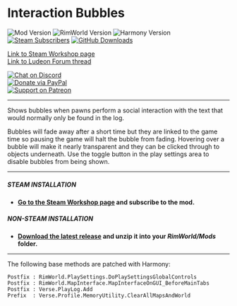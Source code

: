 # Interaction Bubbles

![Mod Version](https://img.shields.io/badge/Mod_Version-2.7-blue)
![RimWorld Version](https://img.shields.io/badge/Built_for_RimWorld-1.4-blue)
![Harmony Version](https://img.shields.io/badge/Powered_by_Harmony-2.2.2-blue)\
[![Steam Subscribers](https://img.shields.io/steam/downloads/1516158345?color=blue&label=Steam%20Downloads&logo=Steam)](https://steamcommunity.com/sharedfiles/filedetails/?id=1516158345)
[![GitHub Downloads](https://img.shields.io/github/downloads/Jaxe-Dev/Bubbles/total?color=blue&label=GitHub%20Downloads&logo=GitHub)](https://github.com/Jaxe-Dev/Bubbles)

[Link to Steam Workshop page](https://steamcommunity.com/sharedfiles/filedetails/?id=1516158345)\
[Link to Ludeon Forum thread](https://ludeon.com/forums/index.php?topic=45958.0)

[![Chat on Discord](https://img.shields.io/badge/Chat_on_Discord-_-_?style=social&logo=Discord)](https://discord.gg/VvSnYQ8)\
[![Donate via PayPal](https://img.shields.io/badge/Donate_via_PayPal-_-_?style=social&logo=PayPal)](https://www.paypal.com/cgi-bin/webscr?cmd=_s-xclick&hosted_button_id=6RS7DLLGCJT8L)\
[![Support on Patreon](https://img.shields.io/badge/Support_via_Patreon-_-_?style=social&logo=Patreon)](https://www.patreon.com/jaxe)

---

Shows bubbles when pawns perform a social interaction with the text that would normally only be found in the log.

Bubbles will fade away after a short time but they are linked to the game time so pausing the game will halt the bubble from fading. Hovering over a bubble will make it nearly transparent and they can be clicked through to objects underneath. Use the toggle button in the play settings area to disable bubbles from being shown.

---

##### STEAM INSTALLATION
- **[Go to the Steam Workshop page](https://steamcommunity.com/sharedfiles/filedetails/?id=1516158345]) and subscribe to the mod.**

##### NON-STEAM INSTALLATION
- **[Download the latest release](https://github.com/Jaxe-Dev/Bubbles/releases/latest) and unzip it into your *RimWorld/Mods* folder.**

---

The following base methods are patched with Harmony:
```
Postfix : RimWorld.PlaySettings.DoPlaySettingsGlobalControls
Postfix : RimWorld.MapInterface.MapInterfaceOnGUI_BeforeMainTabs
Postfix : Verse.PlayLog.Add
Prefix  : Verse.Profile.MemoryUtility.ClearAllMapsAndWorld
```

